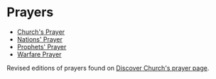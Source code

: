 # Prayers
- [Church's Prayer](church.md)
- [Nations' Prayer](nations.md)
- [Prophets' Prayer](prophets.md)
- [Warfare Prayer](warfare.md)

Revised editions of prayers found on [Discover Church's prayer page](https://www.discoverchurch.online/pray/).
